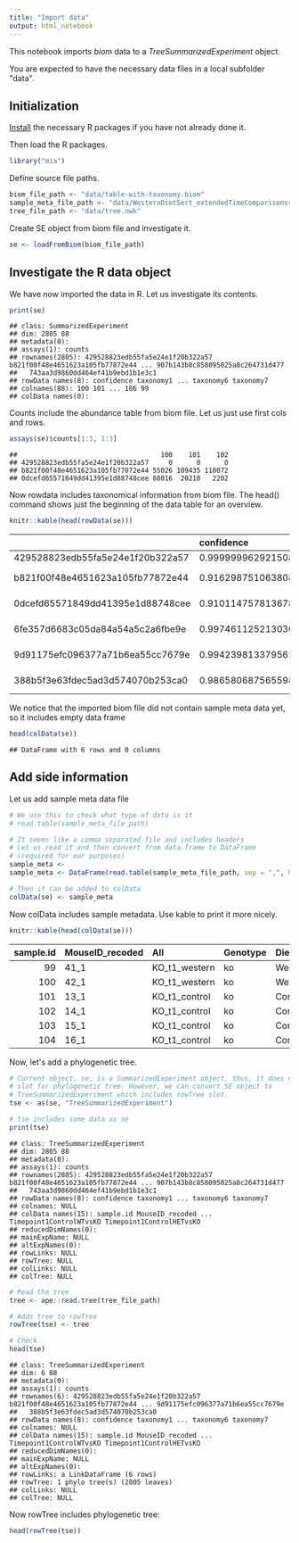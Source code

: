 ```yaml
---
title: "Import data"
output: html_notebook
---
```



This notebook imports _biom_ data to a _TreeSummarizedExperiment_ object. 

You are expected to have the necessary data files in a local subfolder
"data".


## Initialization

[Install](install.R) the necessary R packages if you have not already
done it.

Then load the R packages.



```r
library("mia")
```

Define source file paths.


```r
biom_file_path <- "data/table-with-taxonomy.biom"
sample_meta_file_path <- "data/WesternDietSert_extendedTimeComparisonsv4.txt"
tree_file_path <- "data/tree.nwk"
```


Create SE object from biom file and investigate it.


```r
se <- loadFromBiom(biom_file_path)
```


## Investigate the R data object

We have now imported the data in R. Let us investigate its contents.


```r
print(se)
```

```
## class: SummarizedExperiment 
## dim: 2805 88 
## metadata(0):
## assays(1): counts
## rownames(2805): 429528823edb55fa5e24e1f20b322a57 b821f00f48e4651623a105fb77872e44 ... 907b143b8c858095025a8c264731d477
##   743aa3d9860dd464ef41b9ebd1b1e3c1
## rowData names(8): confidence taxonomy1 ... taxonomy6 taxonomy7
## colnames(88): 100 101 ... 186 99
## colData names(0):
```


Counts include the abundance table from biom file. Let us just use first cols and rows.


```r
assays(se)$counts[1:3, 1:3]
```

```
##                                    100    101    102
## 429528823edb55fa5e24e1f20b322a57     0      0      0
## b821f00f48e4651623a105fb77872e44 55026 109435 118072
## 0dcefd65571849dd41395e1d88748cee 88016  20218   2202
```

Now rowdata includes taxonomical information from biom file. The head() command
shows just the beginning of the data table for an overview.


```r
knitr::kable(head(rowData(se)))
```



|                                 |confidence         |taxonomy1     |taxonomy2            |taxonomy3             |taxonomy4               |taxonomy5                |taxonomy6                 |taxonomy7                 |
|:--------------------------------|:------------------|:-------------|:--------------------|:---------------------|:-----------------------|:------------------------|:-------------------------|:-------------------------|
|429528823edb55fa5e24e1f20b322a57 |0.9999999629215087 |D_0__Bacteria |D_1__Firmicutes      |D_2__Bacilli          |D_3__Lactobacillales    |D_4__Streptococcaceae    |D_5__Lactococcus          |                          |
|b821f00f48e4651623a105fb77872e44 |0.9162987510638083 |D_0__Bacteria |D_1__Bacteroidetes   |D_2__Bacteroidia      |D_3__Bacteroidales      |D_4__Muribaculaceae      |D_5__uncultured bacterium |D_6__uncultured bacterium |
|0dcefd65571849dd41395e1d88748cee |0.9101147578136789 |D_0__Bacteria |D_1__Verrucomicrobia |D_2__Verrucomicrobiae |D_3__Verrucomicrobiales |D_4__Akkermansiaceae     |D_5__Akkermansia          |D_6__uncultured bacterium |
|6fe357d6683c05da84a54a5c2a6fbe9e |0.9974611252130304 |D_0__Bacteria |D_1__Bacteroidetes   |D_2__Bacteroidia      |D_3__Bacteroidales      |D_4__Muribaculaceae      |D_5__uncultured bacterium |D_6__uncultured bacterium |
|9d91175efc096377a71b6ea55cc7679e |0.9942398133795611 |D_0__Bacteria |D_1__Firmicutes      |D_2__Erysipelotrichia |D_3__Erysipelotrichales |D_4__Erysipelotrichaceae |D_5__Faecalibaculum       |D_6__uncultured bacterium |
|388b5f3e63fdec5ad3d574070b253ca0 |0.9865806875655985 |D_0__Bacteria |D_1__Bacteroidetes   |D_2__Bacteroidia      |D_3__Bacteroidales      |D_4__Muribaculaceae      |D_5__uncultured bacterium |D_6__uncultured bacterium |


We notice that the imported biom file did not contain sample meta data
yet, so it includes empty data frame


```r
head(colData(se))
```

```
## DataFrame with 6 rows and 0 columns
```


## Add side information

Let us add sample meta data file


```r
# We use this to check what type of data is it
# read.table(sample_meta_file_path)

# It seems like a comma separated file and includes headers
# Let us read it and then convert from data.frame to DataFrame
# (required for our purposes)
sample_meta <- 
sample_meta <- DataFrame(read.table(sample_meta_file_path, sep = ",", header = TRUE))

# Then it can be added to colData
colData(se) <- sample_meta
```

Now colData includes sample metadata. Use kable to print it more nicely.


```r
knitr::kable(head(colData(se)))
```



| sample.id|MouseID_recoded |All           |Genotype |Diet    |Timepoint |Timepoint1vs2WTcontrol |Timepoint1vs2WTWestern |Timepoint1vs2HETcontrol |Timepoint1vs2HETWestern |Timepoint1vs2KOcontrol |Timepoint1vs2KOWestern |Timepoint1ControlWTvsHET |Timepoint1ControlWTvsKO |Timepoint1ControlHETvsKO |
|---------:|:---------------|:-------------|:--------|:-------|:---------|:----------------------|:----------------------|:-----------------------|:-----------------------|:----------------------|:----------------------|:------------------------|:-----------------------|:------------------------|
|        99|41_1            |KO_t1_western |ko       |Western |T1        |NA                     |NA                     |NA                      |NA                      |NA                     |KO_t1_western          |NA                       |NA                      |NA                       |
|       100|42_1            |KO_t1_western |ko       |Western |T1        |NA                     |NA                     |NA                      |NA                      |NA                     |KO_t1_western          |NA                       |NA                      |NA                       |
|       101|13_1            |KO_t1_control |ko       |Control |T1        |NA                     |NA                     |NA                      |NA                      |KO_t1_control          |NA                     |NA                       |KO_t1_control           |KO_t1_control            |
|       102|14_1            |KO_t1_control |ko       |Control |T1        |NA                     |NA                     |NA                      |NA                      |KO_t1_control          |NA                     |NA                       |KO_t1_control           |KO_t1_control            |
|       103|15_1            |KO_t1_control |ko       |Control |T1        |NA                     |NA                     |NA                      |NA                      |KO_t1_control          |NA                     |NA                       |KO_t1_control           |KO_t1_control            |
|       104|16_1            |KO_t1_control |ko       |Control |T1        |NA                     |NA                     |NA                      |NA                      |KO_t1_control          |NA                     |NA                       |KO_t1_control           |KO_t1_control            |

Now, let's add a phylogenetic tree.


```r
# Current object, se, is a SummarizedExperiment object, thus, it does not include
# slot for phylogenetic tree. However, we can convert SE object to 
# TreeSummarizedExperiment which includes rowTree slot.
tse <- as(se, "TreeSummarizedExperiment")

# tse includes same data as se
print(tse)
```

```
## class: TreeSummarizedExperiment 
## dim: 2805 88 
## metadata(0):
## assays(1): counts
## rownames(2805): 429528823edb55fa5e24e1f20b322a57 b821f00f48e4651623a105fb77872e44 ... 907b143b8c858095025a8c264731d477
##   743aa3d9860dd464ef41b9ebd1b1e3c1
## rowData names(8): confidence taxonomy1 ... taxonomy6 taxonomy7
## colnames: NULL
## colData names(15): sample.id MouseID_recoded ... Timepoint1ControlWTvsKO Timepoint1ControlHETvsKO
## reducedDimNames(0):
## mainExpName: NULL
## altExpNames(0):
## rowLinks: NULL
## rowTree: NULL
## colLinks: NULL
## colTree: NULL
```


```r
# Read the tree 
tree <- ape::read.tree(tree_file_path)

# Adds tree to rowTree
rowTree(tse) <- tree

# Check
head(tse)
```

```
## class: TreeSummarizedExperiment 
## dim: 6 88 
## metadata(0):
## assays(1): counts
## rownames(6): 429528823edb55fa5e24e1f20b322a57 b821f00f48e4651623a105fb77872e44 ... 9d91175efc096377a71b6ea55cc7679e
##   388b5f3e63fdec5ad3d574070b253ca0
## rowData names(8): confidence taxonomy1 ... taxonomy6 taxonomy7
## colnames: NULL
## colData names(15): sample.id MouseID_recoded ... Timepoint1ControlWTvsKO Timepoint1ControlHETvsKO
## reducedDimNames(0):
## mainExpName: NULL
## altExpNames(0):
## rowLinks: a LinkDataFrame (6 rows)
## rowTree: 1 phylo tree(s) (2805 leaves)
## colLinks: NULL
## colTree: NULL
```

Now rowTree includes phylogenetic tree:


```r
head(rowTree(tse))
```

